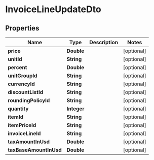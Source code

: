 

# InvoiceLineUpdateDto


## Properties

| Name | Type | Description | Notes |
|------------ | ------------- | ------------- | -------------|
|**price** | **Double** |  |  [optional] |
|**unitId** | **String** |  |  [optional] |
|**percent** | **Double** |  |  [optional] |
|**unitGroupId** | **String** |  |  [optional] |
|**currencyId** | **String** |  |  [optional] |
|**discountListId** | **String** |  |  [optional] |
|**roundingPolicyId** | **String** |  |  [optional] |
|**quantity** | **Integer** |  |  [optional] |
|**itemId** | **String** |  |  [optional] |
|**itemPriceId** | **String** |  |  [optional] |
|**invoiceLineId** | **String** |  |  [optional] |
|**taxAmountInUsd** | **Double** |  |  [optional] |
|**taxBaseAmountInUsd** | **Double** |  |  [optional] |



